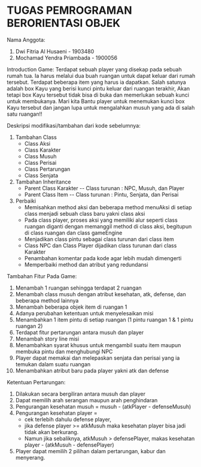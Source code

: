 # TUGAS PEMROGRAMAN BERORIENTASI OBJEK

Nama Anggota:
1. Dwi Fitria Al Husaeni	- 1903480
2. Mochamad Yendra Priambada 	- 1900056

Introduction Game:
Terdapat sebuah player yang disekap pada sebuah rumah tua.
Ia harus melalui dua buah ruangan untuk dapat keluar dari rumah tersebut.
Terdapat beberapa item yang harus ia dapatkan. Salah satunya adalah box Kayu
yang berisi kunci pintu keluar dari ruangan terakhir, Akan tetapi box Kayu
tersebut tidak bisa di buka dan memerlukan sebuah kunci untuk membukanya. 
Mari kita Bantu player untuk menemukan kunci box Kayu tersebut dan jangan
lupa untuk mengalahkan musuh yang ada di salah satu ruangan!!

Deskripsi modifikasi/tambahan dari kode sebelumnya:
1. Tambahan Class
   - Class Aksi 
   - Class Karakter
   - Class Musuh
   - Class Perisai
   - Class Pertarungan
   - Class Senjata
2. Tambahan Inheritance
   - Parent Class Karakter
     -- Class turunan : NPC, Musuh, dan Player
   - Parent Class Item
     -- Class turunan : Pintu, Senjata, dan Perisai
3. Perbaiki
   - Memisahkan method aksi dan beberapa method menuAksi di setiap class 
     menjadi sebuah class baru yakni class aksi
   - Pada class player, proses aksi yang memiliki alur 
     seperti class ruangan diganti dengan memanggil 
     method di class aksi, begitupun di class ruangan dan class gameEngine
   - Menjadikan class pintu sebagai class turunan dari class item
   - Class NPC dan Class Player dijadikan class turunan dari class Karakter
   - Penambahan komentar pada kode agar lebih mudah dimengerti
   - Memperbaiki method dan atribut yang redundansi

Tambahan Fitur Pada Game:
1. Menambah 1 ruangan sehingga terdapat 2 ruangan
2. Menambah class musuh dengan atribut kesehatan, atk, defense, dan beberapa method lainnya
3. Menambah beberapa objek item di ruangan 1 
4. Adanya perubahan ketentuan untuk menyelesaikan misi
5. Menambahkan 1 item pintu di setiap ruangan (1 pintu ruangan 1 & 1 pintu ruangan 2)
6. Terdapat fitur pertarungan antara musuh dan player
7. Menambah story line misi
8. Menambahkan syarat khusus untuk mengambil suatu item maupun membuka pintu dan menghubungi NPC
9. Player dapat memakai dan melepaskan senjata dan perisai yang ia temukan dalam suatu ruangan
10. Menambahkan atribut baru pada player yakni atk dan defense

Ketentuan Pertarungan:
1. Dilakukan secara bergiliran antara musuh dan player
2. Dapat memilih arah serangan maupun arah penghindaran
3. Pengurangan kesehatan musuh = musuh - (atkPlayer - defenseMusuh)
4. Pengurangan kesehatan player = 
   - cek terlebih dahulu defense player, 
   - jika defense player >= atkMusuh maka kesehatan 
     player bisa jadi tidak akan berkurang.
   - Namun jika sebaliknya, atkMusuh > defensePlayer, makas
     kesehatan player - (atkMusuh - defensePlayer)
5. Player dapat memilih 2 pilihan dalam pertarungan, kabur dan menyerang.

